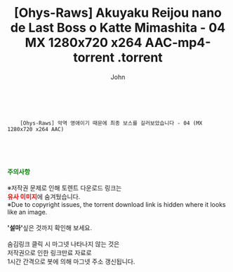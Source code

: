 ﻿---
layout: post
title:  "                   [Ohys-Raws] Akuyaku Reijou nano de Last Boss o Katte Mimashita - 04 MX 1280x720 x264 AAC-mp4-torrent                .torrent"
author: John
categories: [ 애니/만화 ]
tags: [  ]
image:  
description: "                   [Ohys-Raws] Akuyaku Reijou nano de Last Boss o Katte Mimashita - 04 MX 1280x720 x264 AAC-mp4-torrent                 torrent 정보 공유"
toc: true
toc_sticky: true
---

<br>

        [Ohys-Raws] 악역 영애이기 때문에 최종 보스를 길러보았습니다 - 04 (MX 1280x720 x264 AAC)    
    
<br><br><br>
<p data-ke-size="size16"><b><span style="color: green;">주의사항</span></b><br /><br />※저작권 문제로 인해 토렌트 다운로드 링크는<br /><b><span style="color: red;">유사 이미지</span></b>에 숨겨뒀습니다.<br />※Due to copyright issues, the torrent download link is hidden where it looks like an image.<br /><br /><b>'설마'</b>싶은 것까지 확인해 보세요.<br /><br />숨김링크 클릭 시 마그넷 나타나지 않는 것은<br />저작권으로 인한 링크만료 자료로<br />1시간 간격으로 봇에 의해 마그넷 주소 갱신됩니다.</p>
